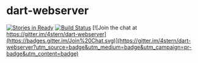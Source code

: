 # dart-webserver

[![Stories in Ready](https://badge.waffle.io/4stern/dart-webserver.png?label=ready&title=Ready)](https://waffle.io/4stern/dart-webserver) [![Build Status](https://drone.io/github.com/4stern/dart-webserver/status.png)](https://drone.io/github.com/4stern/dart-webserver/latest) [![Join the chat at https://gitter.im/4stern/dart-webserver](https://badges.gitter.im/Join%20Chat.svg)](https://gitter.im/4stern/dart-webserver?utm_source=badge&utm_medium=badge&utm_campaign=pr-badge&utm_content=badge)
